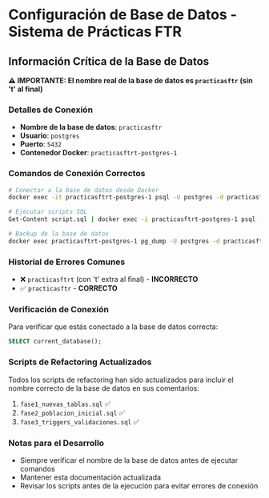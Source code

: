 # Configuración de Base de Datos - Sistema de Prácticas FTR

## Información Crítica de la Base de Datos

**⚠️ IMPORTANTE: El nombre real de la base de datos es `practicasftr` (sin 't' al final)**

### Detalles de Conexión
- **Nombre de la base de datos**: `practicasftr`
- **Usuario**: `postgres`
- **Puerto**: `5432`
- **Contenedor Docker**: `practicasftrt-postgres-1`

### Comandos de Conexión Correctos

```bash
# Conectar a la base de datos desde Docker
docker exec -it practicasftrt-postgres-1 psql -U postgres -d practicasftr

# Ejecutar scripts SQL
Get-Content script.sql | docker exec -i practicasftrt-postgres-1 psql -U postgres -d practicasftr

# Backup de la base de datos
docker exec practicasftrt-postgres-1 pg_dump -U postgres -d practicasftr > backup.sql
```

### Historial de Errores Comunes
- ❌ `practicasftrt` (con 't' extra al final) - **INCORRECTO**
- ✅ `practicasftr` - **CORRECTO**

### Verificación de Conexión
Para verificar que estás conectado a la base de datos correcta:
```sql
SELECT current_database();
```

### Scripts de Refactoring Actualizados
Todos los scripts de refactoring han sido actualizados para incluir el nombre correcto de la base de datos en sus comentarios:

1. `fase1_nuevas_tablas.sql` ✅
2. `fase2_poblacion_inicial.sql` ✅  
3. `fase3_triggers_validaciones.sql` ✅

### Notas para el Desarrollo
- Siempre verificar el nombre de la base de datos antes de ejecutar comandos
- Mantener esta documentación actualizada
- Revisar los scripts antes de la ejecución para evitar errores de conexión